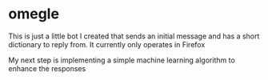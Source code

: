 # omegle

This is just a little bot I created that sends an initial message and has a short dictionary to reply from. It currently only operates in Firefox

My next step is implementing a simple machine learning algorithm to enhance the responses
